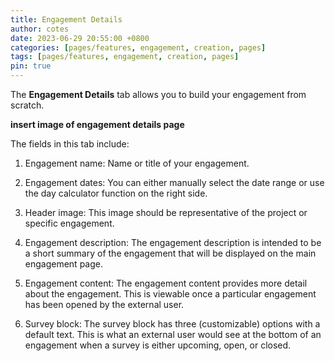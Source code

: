 ```yaml
---
title: Engagement Details
author: cotes
date: 2023-06-29 20:55:00 +0800
categories: [pages/features, engagement, creation, pages]
tags: [pages/features, engagement, creation, pages]
pin: true
---
```



The **Engagement Details** tab allows you to build your engagement from scratch. 

**insert image of engagement details page**  

The fields in this tab include:
1. Engagement name: Name or title of your engagement.
   
3. Engagement dates: You can either manually select the date range or use the day calculator function on the right side.
   
5. Header image: This image should be representative of the project or specific engagement.
   
7. Engagement description: The engagement description is intended to be a short summary of the engagement that will be displayed on the main engagement page.
   
9. Engagement content: The engagement content provides more detail about the engagement. This is viewable once a particular engagement has been opened by the external user.
    
11. Survey block: The survey block has three (customizable) options with a default text. This is what an external user would see at the bottom of an engagement when a survey is either upcoming, open, or closed.
    
